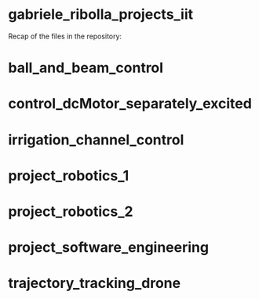 # gabriele_ribolla_projects_iit

Recap of the files in the repository: 
# ball_and_beam_control 
# control_dcMotor_separately_excited
# irrigation_channel_control
# project_robotics_1
# project_robotics_2
# project_software_engineering
# trajectory_tracking_drone
